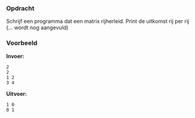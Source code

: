 ### Opdracht
Schrijf een programma dat een matrix rijherleid. Print de uitkomst rij per rij
(... wordt nog aangevuld)


### Voorbeeld

**Invoer:**

    2
    2
    1 2
    3 4

**Uitvoer:**

    1 0
    0 1



